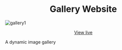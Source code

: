 <h1 align="center">Gallery Website</h1>

![gallery1](https://user-images.githubusercontent.com/115553545/197232881-5170faea-aa4a-466d-8d6d-bfa5ca250774.png)

<p align="center">
<a href="http://gallery.eddbyrne.com/">View live</a>
</p>

A dynamic image gallery
